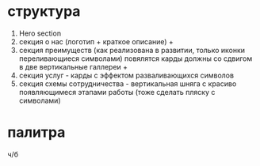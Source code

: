 # структура

1. Hero section
2. секция о нас (логотип + краткое описание) +
3. секция преимуществ (как реализована в развитии, только иконки переливающиеся символами) повялятся карды должны со сдвигом в две вертикальные галлереи +
4. секция услуг - карды с эффектом разваливающихся символов
5. секция схемы сотрудничества - вертикальная шняга с красиво появляющимеся этапами работы (тоже сделать пляску с символами)

# палитра

ч/б
